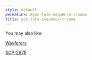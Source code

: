 ```yaml
---
style: default
permalink: Xgoc-tale-sequence-trauma
title: goc-tale-sequence-trauma
---
```

You may also like:

[Wayfarers](http://scp-wiki.net/wayfarers)

[SCP-2675](http://scp-wiki.net/scp-2675)

